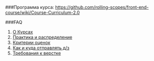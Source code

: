 ###Программа курса:
https://github.com/rolling-scopes/front-end-course/wiki/Course-Curriculum-2.0 

###FAQ 
1. [О Курсах](https://github.com/rolling-scopes/front-end-course/wiki/About-Rolling-School)
2. [Практика и распределение](https://github.com/rolling-scopes/front-end-course/wiki/%D0%9F%D1%80%D0%B0%D0%BA%D1%82%D0%B8%D0%BA%D0%B0-%D0%B8-%D1%80%D0%B0%D1%81%D0%BF%D1%80%D0%B5%D0%B4%D0%B5%D0%BB%D0%B5%D0%BD%D0%B8%D0%B5)
3. [Критерии оценок](https://github.com/rolling-scopes/front-end-course/wiki/%D0%9A%D1%80%D0%B8%D1%82%D0%B5%D1%80%D0%B8%D0%B8-%D0%BE%D1%86%D0%B5%D0%BD%D0%BE%D0%BA)
4. [Как и куда отправлять д/з](https://gist.github.com/R1ZZU/ff1b5a3b045fc8ce945a)
5. [Требования к верстке](http://habrahabr.ru/company/htmlacademy/blog/254171/)


